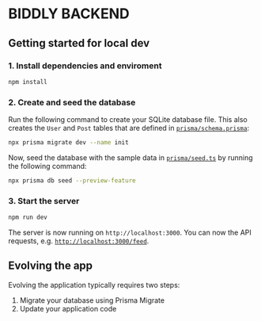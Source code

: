 # BIDDLY BACKEND

## Getting started for local dev

### 1. Install dependencies and enviroment

```bash
npm install
```

### 2. Create and seed the database

Run the following command to create your SQLite database file. This also creates the `User` and `Post` tables that are defined in [`prisma/schema.prisma`](./prisma/schema.prisma):

```bash
npx prisma migrate dev --name init
```

Now, seed the database with the sample data in [`prisma/seed.ts`](./prisma/seed.ts) by running the following command:

```bash
npx prisma db seed --preview-feature
```

### 3. Start the server

```bash
npm run dev
```

The server is now running on `http://localhost:3000`. You can now the API requests, e.g. [`http://localhost:3000/feed`](http://localhost:3000/feed).

## Evolving the app

Evolving the application typically requires two steps:

1. Migrate your database using Prisma Migrate
2. Update your application code

